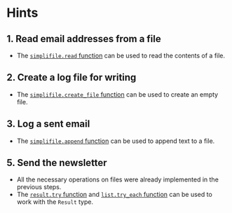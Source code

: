# Hints

## 1. Read email addresses from a file

- The [`simplifile.read` function][file-read] can be used to read the contents of a file.

## 2. Create a log file for writing

- The [`simplifile.create_file` function][file-create] can be used to create an empty file.

## 3. Log a sent email

- The [`simplifile.append` function][file-append] can be used to append text to a file.

## 5. Send the newsletter

- All the necessary operations on files were already implemented in the previous steps.
- The [`result.try` function][result-try] and [`list.try_each` function][list-try-each] can be used to work with the `Result` type.

[file-read]: https://hexdocs.pm/simplifile/simplifile.html#read
[file-create]: https://hexdocs.pm/simplifile/simplifile.html#create_file
[file-append]: https://hexdocs.pm/simplifile/simplifile.html#append
[result-try]: https://hexdocs.pm/gleam_stdlib/gleam/result.html#try
[list-try-each]: https://hexdocs.pm/gleam_stdlib/gleam/list.html#try_each